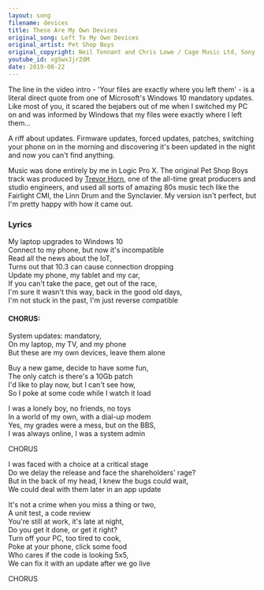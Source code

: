 ```yaml
---  
layout: song  
filename: devices
title: These Are My Own Devices
original_song: Left To My Own Devices
original_artist: Pet Shop Boys  
original_copyright: Neil Tennant and Chris Lowe / Cage Music Ltd, Sony / ATV Music Publishing (UK) Ltd.
youtube_id: xgSwxJjrZdM
date: 2019-08-22
---  
```


The line in the video intro - 'Your files are exactly where you left them' - is a literal direct quote
from one of Microsoft's Windows 10 mandatory updates. Like most of you, it scared the bejabers out of 
me when I switched my PC on and was informed by Windows that my files were exactly where I left them...

A riff about updates. Firmware updates, forced updates, patches, switching your phone on in the morning
and discovering it's been updated in the night and now you can't find anything.

Music was done entirely by me in Logic Pro X. The original Pet Shop Boys track was produced by [Trevor Horn](https://en.wikipedia.org/wiki/Trevor_Horn), one of the all-time great producers and studio engineers, and used all sorts of amazing 80s music tech like the Fairlight CMI, the Linn Drum and the Synclavier. My version isn't perfect, but I'm pretty happy with how it came out.

### Lyrics  

My laptop upgrades to Windows 10  
Connect to my phone, but now it's incompatible  
Read all the news about the IoT,  
Turns out that 10.3 can cause connection dropping  
Update my phone, my tablet and my car,  
If you can't take the pace, get out of the race,  
I'm sure it wasn't this way, back in the good old days,  
I'm not stuck in the past, I'm just reverse compatible  

#### CHORUS:  

System updates: mandatory,  
On my laptop, my TV, and my phone  
But these are my own devices, leave them alone  
  
Buy a new game, decide to have some fun,  
The only catch is there's a 10Gb patch  
I'd like to play now, but I can't see how,  
So I poke at some code while I watch it load  
  
I was a lonely boy, no friends, no toys  
In a world of my own, with a dial-up modem  
Yes, my grades were a mess, but on the BBS,  
I was always online, I was a system admin  
  
CHORUS  
  
I was faced with a choice at a critical stage  
Do we delay the release and face the shareholders' rage?  
But in the back of my head, I knew the bugs could wait,  
We could deal with them later in an app update  
  
It's not a crime when you miss a thing or two,  
A unit test, a code review  
You're still at work, it's late at night,  
Do you get it done, or get it right?  
Turn off your PC, too tired to cook,  
Poke at your phone, click some food  
Who cares if the code is looking 5x5,  
We can fix it with an update after we go live  
  
CHORUS  
  